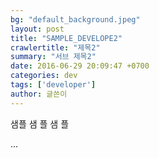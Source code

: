 ```yaml
---
bg: "default_background.jpeg"
layout: post
title: "SAMPLE_DEVELOPE2"
crawlertitle: "제목2"
summary: "서브 제목2"
date: 2016-06-29 20:09:47 +0700
categories: dev
tags: ['developer']
author: 글쓴이
---
```


샘플
샘
플
샘
플

...
